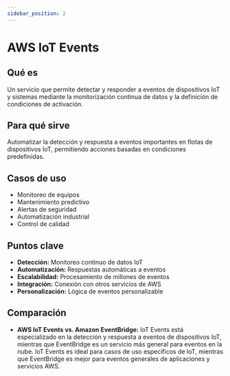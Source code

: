 ```yaml
---
sidebar_position: 2
---
```


# AWS IoT Events

## Qué es
Un servicio que permite detectar y responder a eventos de dispositivos IoT y sistemas mediante la monitorización continua de datos y la definición de condiciones de activación.

## Para qué sirve
Automatizar la detección y respuesta a eventos importantes en flotas de dispositivos IoT, permitiendo acciones basadas en condiciones predefinidas.

## Casos de uso
- Monitoreo de equipos
- Mantenimiento predictivo
- Alertas de seguridad
- Automatización industrial
- Control de calidad

## Puntos clave
- **Detección:** Monitoreo continuo de datos IoT
- **Automatización:** Respuestas automáticas a eventos
- **Escalabilidad:** Procesamiento de millones de eventos
- **Integración:** Conexión con otros servicios de AWS
- **Personalización:** Lógica de eventos personalizable

## Comparación
- **AWS IoT Events vs. Amazon EventBridge:** IoT Events está especializado en la detección y respuesta a eventos de dispositivos IoT, mientras que EventBridge es un servicio más general para eventos en la nube. IoT Events es ideal para casos de uso específicos de IoT, mientras que EventBridge es mejor para eventos generales de aplicaciones y servicios AWS. 